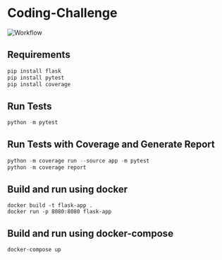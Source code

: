 # Coding-Challenge
![Workflow](https://github.com/sujithshajee/coding-challenge/actions/workflows/flask.yml/badge.svg)

## Requirements


```bash
pip install flask
pip install pytest
pip install coverage
```

## Run Tests

```python
python -m pytest
```

## Run Tests with Coverage and Generate Report
```python
python -m coverage run --source app -m pytest
python -m coverage report
```

## Build and run using docker
```
docker build -t flask-app .
docker run -p 8080:8080 flask-app
```

## Build and run using docker-compose
```
docker-compose up
```